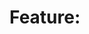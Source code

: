 # Feature: <Title>
Issue: #<issue>  
Feature Spec: <Link to Feature Spec, if any>
PR: <Link to PR>

## Completeness Evidence
 - Issue tagged with label `phase:impl`: Yes/No
 - Issue tagged with label `status:needs-review`: Yes/No
 - All files committed/synced to branch: Yes/No
 - Table with following columns 
   - PR Comment
   - How Addressed


## Due Diligence Evidence
 - Reviewed feature spec in detail (if feature spec present): Yes/No
 - Reviewed code base in detail to understand integration points: Yes/No
 - Implemented according to approved design document: Yes/No
 - All acceptance criteria from issue/spec are met: Yes/No

## Implementation Evidence
 - [ ] Core functionality implemented and working
 - [ ] Error handling implemented for edge cases
 - [ ] Input validation and sanitization added
 - [ ] Logging and monitoring added where appropriate
 - [ ] Security considerations addressed
 - [ ] Performance optimizations applied where needed
   
## Testing Evidence
 - [ ] Unit tests written and passing
 - [ ] Integration tests written and passing
 - [ ] End-to-end tests written and passing (if applicable)
 - [ ] Manual testing completed successfully
 - [ ] Load/performance testing completed (if applicable)
 - [ ] Security testing completed (if applicable)

## Validation Evidence
 - [ ] Feature works as specified in all supported environments
 - [ ] No regressions introduced to existing functionality
 - [ ] Code review completed and approved
 - [ ] Documentation updated (API docs, user guides, etc.)
 - [ ] Deployment plan validated

## Continuous Learning
 - Table with following columns
    - Learning
    - Agent Rule Updates (what agent rule file was updated to ensure the learning is durable)
    - Best Practices (patterns that worked well and should be reused)